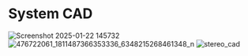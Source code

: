 # System CAD
![Screenshot 2025-01-22 145732](https://github.com/user-attachments/assets/e9ca7055-9720-4882-82d8-84879c3ee4b7)
![476722061_1811487366353336_6348215268461348_n](https://github.com/user-attachments/assets/1bccd63b-7ce7-4b71-811c-c7ce1e069058)
![stereo_cad](https://github.com/user-attachments/assets/a75e1da3-226d-49e2-9d50-8ea6af3d4e67)

